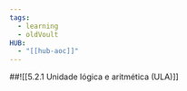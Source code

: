 ```yaml
---
tags:
  - learning
  - oldVoult
HUB:
  - "[[hub-aoc]]"
---
```

##![[5.2.1 Unidade lógica e aritmética (ULA)]]